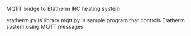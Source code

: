 MQTT bridge to Etatherm IRC heating system

etatherm.py is library
mqtt.py is sample program that controls Etatherm system using MQTT messages
